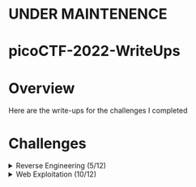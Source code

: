 # UNDER MAINTENENCE
# picoCTF-2022-WriteUps

# Overview
Here are the write-ups for the challenges I completed

# Challenges

<details>
  <summary>Reverse Engineering (5/12)</summary>
  
  | Challenge | Solved |
  | --------- | ------ |
  | [unpackme.py](https://github.com/Bsnookie9/picoCTF-2022-WriteUps/tree/main/Reverse%20Engineering/unpackme.py) |Y |
  | unpackme | N |
  | [Safe Opener](https://github.com/Bsnookie9/picoCTF-2022-WriteUps/tree/main/Reverse%20Engineering/Safe%20Opener) | Y |
  | patchme.py | N |
  | GDB Test Drive | N |
  | [Fresh Java](https://github.com/Bsnookie9/picoCTF-2022-WriteUps/tree/main/Reverse%20Engineering/Fresh%20Java) | Y |
  | [file-run2](https://github.com/Bsnookie9/picoCTF-2022-WriteUps/tree/main/Reverse%20Engineering/file-run2) | Y |
  | [file-run1](https://github.com/Bsnookie9/picoCTF-2022-WriteUps/tree/main/Reverse%20Engineering/file-run1) | Y |
  | bloat.py | N |
  | Bbbbloat | N |
  | Wizardlike | N |
  | Keygenme | N |

</details>

<details>
  <summary>Web Exploitation (10/12)</summary>
  
  | Challenge | Solved |
  | --------- | ------ |
  | [Local Authority](https://github.com/Bsnookie9/picoCTF-2022-WriteUps/tree/main/Web%20Exploitation/Local%20Authority) | Y |
  | [Inspect HTML](https://github.com/Bsnookie9/picoCTF-2022-WriteUps/tree/main/Web%20Exploitation/Inspect%20HTML) | Y |
  | [Includes](https://github.com/Bsnookie9/picoCTF-2022-WriteUps/tree/main/Web%20Exploitation/Includes) | Y |
  | [SQLiLite](https://github.com/Bsnookie9/picoCTF-2022-WriteUps/tree/main/Web%20Exploitation/SQLiLite) | Y |
  | [SQL Direct](https://github.com/Bsnookie9/picoCTF-2022-WriteUps/tree/main/Web%20Exploitation/SQL%20Direct) | Y |
  | [Secrets](https://github.com/Bsnookie9/picoCTF-2022-WriteUps/tree/main/Web%20Exploitation/Secrets) | Y |
  | [Search source](https://github.com/Bsnookie9/picoCTF-2022-WriteUps/tree/main/Web%20Exploitation/Search%20source) | Y |
  | [Roboto Sans](https://github.com/Bsnookie9/picoCTF-2022-WriteUps/tree/main/Web%20Exploitation/Roboto%20Sans) | Y |
  | [Power Cookie](https://github.com/Bsnookie9/picoCTF-2022-WriteUps/tree/main/Web%20Exploitation/Power%20Cookie) | Y |
  | [Forbidden Paths](https://github.com/Bsnookie9/picoCTF-2022-WriteUps/tree/main/Web%20Exploitation/Forbidden%20Paths) | Y |
  | noted | N |
  | Live Art | N |

</details>
